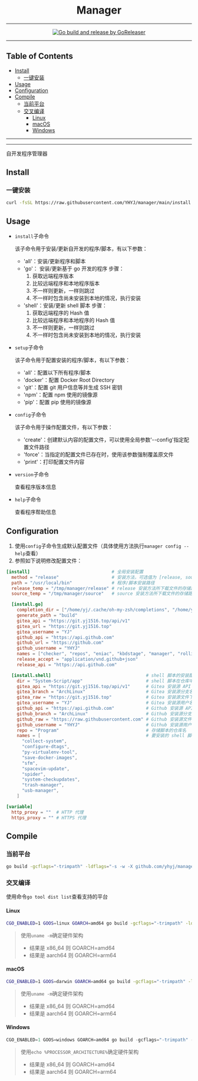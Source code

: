 <h1 align="center">Manager</h1>

<!-- File: README.md -->
<!-- Author: YJ -->
<!-- Email: yj1516268@outlook.com -->
<!-- Created Time: 2023-06-07 11:09:05 -->

---

<p align="center">
  <a href="https://github.com/YHYJ/manager/actions/workflows/release.yml"><img src="https://github.com/YHYJ/manager/actions/workflows/release.yml/badge.svg" alt="Go build and release by GoReleaser"></a>
</p>

---

## Table of Contents

<!-- vim-markdown-toc GFM -->

* [Install](#install)
  * [一键安装](#一键安装)
* [Usage](#usage)
* [Configuration](#configuration)
* [Compile](#compile)
  * [当前平台](#当前平台)
  * [交叉编译](#交叉编译)
    * [Linux](#linux)
    * [macOS](#macos)
    * [Windows](#windows)

<!-- vim-markdown-toc -->

---

<!--------------------------------------------------->
<!--  _ __ ___   __ _ _ __   __ _  __ _  ___ _ __  -->
<!-- | '_ ` _ \ / _` | '_ \ / _` |/ _` |/ _ \ '__| -->
<!-- | | | | | | (_| | | | | (_| | (_| |  __/ |    -->
<!-- |_| |_| |_|\__,_|_| |_|\__,_|\__, |\___|_|    -->
<!--                              |___/            -->
<!--------------------------------------------------->

---

自开发程序管理器

## Install

### 一键安装

```bash
curl -fsSL https://raw.githubusercontent.com/YHYJ/manager/main/install.sh | sudo bash -s
```

## Usage

- `install`子命令

  该子命令用于安装/更新自开发的程序/脚本，有以下参数：

  - 'all'：安装/更新程序和脚本
  - 'go'： 安装/更新基于 go 开发的程序
    步骤：
    1. 获取远端程序版本
    2. 比较远端程序和本地程序版本
    3. 不一样则更新，一样则跳过
    4. 不一样时包含尚未安装到本地的情况，执行安装
  - 'shell'：安装/更新 shell 脚本
    步骤：
    1. 获取远端程序的 Hash 值
    2. 比较远端程序和本地程序的 Hash 值
    3. 不一样则更新，一样则跳过
    4. 不一样时包含尚未安装到本地的情况，执行安装

- `setup`子命令

  该子命令用于配置安装的程序/脚本，有以下参数：

  - 'all'：配置以下所有程序/脚本
  - 'docker'：配置 Docker Root Directory
  - 'git'：配置 git 用户信息等并生成 SSH 密钥
  - 'npm'：配置 npm 使用的镜像源
  - 'pip'：配置 pip 使用的镜像源

- `config`子命令

  该子命令用于操作配置文件，有以下参数：

  - 'create'：创建默认内容的配置文件，可以使用全局参数'--config'指定配置文件路径
  - 'force'：当指定的配置文件已存在时，使用该参数强制覆盖原文件
  - 'print'：打印配置文件内容

- `version`子命令

  查看程序版本信息

- `help`子命令

  查看程序帮助信息

## Configuration

1. 使用`config`子命令生成默认配置文件（具体使用方法执行`manager config --help`查看）
2. 参照如下说明修改配置文件：

```toml
[install]                               # 全局安装配置
  method = "release"                    # 安装方法，可选值为 [release, source]，分别为使用 Github 的 Release 和源码安装（release 方法目前仅支持基于 go 的程序）
  path = "/usr/local/bin"               # 程序/脚本安装路径
  release_temp = "/tmp/manager/release" # release 安装方法所下载文件的存储路径
  source_temp = "/tmp/manager/source"   # source 安装方法所下载文件的存储路径

  [install.go]                                                                                          # 基于 go 的程序的安装配置
    completion_dir = ["/home/yj/.cache/oh-my-zsh/completions", "/home/yj/.oh-my-zsh/cache/completions"] # 补全文件的存储路径
    generate_path = "build"                                                                             # 编译生成文件的存储路径
    gitea_api = "https://git.yj1516.top/api/v1"                                                         # source 安装方法 - Gitea 安装源 API 地址
    gitea_url = "https://git.yj1516.top"                                                                # source 安装方法 - Gitea 安装源地址
    gitea_username = "YJ"                                                                               # source 安装方法 - Gitea 安装源用户名
    github_api = "https://api.github.com"                                                               # source 安装方法 - Github 安装源 API 地址
    github_url = "https://github.com"                                                                   # source 安装方法 - Github 安装源地址
    github_username = "YHYJ"                                                                            # source 安装方法 - Github 安装源用户名
    names = ["checker", "repos", "eniac", "kbdstage", "manager", "rolling", "scleaner", "skynet"]       # 要安装的程序列表
    release_accept = "application/vnd.github+json"                                                      # release 安装方法 - API 请求头参数
    release_api = "https://api.github.com"                                                              # release 安装方法 - API 地址

  [install.shell]                                    # shell 脚本的安装配置
    dir = "System-Script/app"                        # shell 脚本在仓库中的路径
    gitea_api = "https://git.yj1516.top/api/v1"      # Gitea 安装源 API 地址
    gitea_branch = "ArchLinux"                       # Gitea 安装源分支名
    gitea_raw = "https://git.yj1516.top"             # Gitea 安装源文件下载地址
    gitea_username = "YJ"                            # Gitea 安装源用户名
    github_api = "https://api.github.com"            # Github 安装源 API 地址
    github_branch = "ArchLinux"                      # Github 安装源分支名
    github_raw = "https://raw.githubusercontent.com" # Github 安装源文件下载地址
    github_username = "YHYJ"                         # Github 安装源用户名
    repo = "Program"                                 # 存储脚本的仓库名
    names = [                                        # 要安装的 shell 脚本列表
      "collect-system",
      "configure-dtags",
      "py-virtualenv-tool",
      "save-docker-images",
      "sfm",
      "spacevim-update",
      "spider",
      "system-checkupdates",
      "trash-manager",
      "usb-manager",
    ]

[variable]
  http_proxy = ""  # HTTP 代理
  https_proxy = "" # HTTPS 代理
```

## Compile

### 当前平台

```bash
go build -gcflags="-trimpath" -ldflags="-s -w -X github.com/yhyj/manager/general.GitCommitHash=`git rev-parse HEAD` -X github.com/yhyj/manager/general.BuildTime=`date +%s` -X github.com/yhyj/manager/general.BuildBy=$USER" -o build/manager main.go
```

### 交叉编译

使用命令`go tool dist list`查看支持的平台

#### Linux

```bash
CGO_ENABLED=1 GOOS=linux GOARCH=amd64 go build -gcflags="-trimpath" -ldflags="-s -w -X github.com/yhyj/manager/general.GitCommitHash=`git rev-parse HEAD` -X github.com/yhyj/manager/general.BuildTime=`date +%s` -X github.com/yhyj/manager/general.BuildBy=$USER" -o build/manager main.go
```

> 使用`uname -m`确定硬件架构
>
> - 结果是 x86_64 则 GOARCH=amd64
> - 结果是 aarch64 则 GOARCH=arm64

#### macOS

```bash
CGO_ENABLED=1 GOOS=darwin GOARCH=amd64 go build -gcflags="-trimpath" -ldflags="-s -w -X github.com/yhyj/manager/general.GitCommitHash=`git rev-parse HEAD` -X github.com/yhyj/manager/general.BuildTime=`date +%s` -X github.com/yhyj/manager/general.BuildBy=$USER" -o build/manager main.go
```

> 使用`uname -m`确定硬件架构
>
> - 结果是 x86_64 则 GOARCH=amd64
> - 结果是 aarch64 则 GOARCH=arm64

#### Windows

```powershell
CGO_ENABLED=1 GOOS=windows GOARCH=amd64 go build -gcflags="-trimpath" -ldflags="-s -w -H windowsgui -X github.com/yhyj/manager/general.GitCommitHash=`git rev-parse HEAD` -X github.com/yhyj/manager/general.BuildTime=`date +%s` -X github.com/yhyj/manager/general.BuildBy=$USER" -o build/manager.exe main.go
```

> 使用`echo %PROCESSOR_ARCHITECTURE%`确定硬件架构
>
> - 结果是 x86_64 则 GOARCH=amd64
> - 结果是 aarch64 则 GOARCH=arm64

